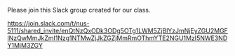 Please join this Slack group created for our class.

https://join.slack.com/t/nus-5111/shared_invite/enQtNzQxODk3ODg5OTg1LWM5ZjBlYzJmNjEyZGU2MGFlNzQwMmJkZmI1Nzg1NTMwZjJkZGZjMmRmOThmYTE2NGU1MzI5NWE3NDY1MjM3ZGY
